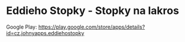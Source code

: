 # Eddieho Stopky - Stopky na lakros

Google Play: https://play.google.com/store/apps/details?id=cz.johnyapps.eddiehostopky
